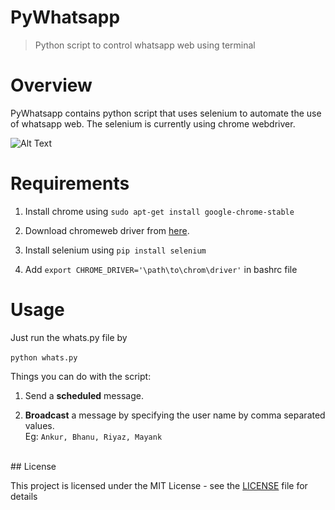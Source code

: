 # PyWhatsapp
> Python script to control whatsapp web using terminal

# Overview
PyWhatsapp contains python script that uses selenium to automate the use of whatsapp web.
The selenium is currently using chrome webdriver.

![Alt Text](https://res.cloudinary.com/ankurj/image/upload/v1508597411/Peek_2017-10-21_19-58_tfpr7i.gif)


# Requirements

1. Install chrome using 
   `sudo apt-get install google-chrome-stable`
   
2. Download chromeweb driver from <a href="https://sites.google.com/a/chromium.org/chromedriver/downloads" target="_blank">here</a>.

3. Install selenium using `pip install selenium`

4. Add `export CHROME_DRIVER='\path\to\chrom\driver'` in bashrc file

# Usage

Just run the whats.py file by <br><br>
`python whats.py`
<br>

Things you can do with the script:

1. Send a **scheduled** message.

2. **Broadcast** a message by specifying the user name by comma separated values. <br>
   Eg: `Ankur, Bhanu, Riyaz, Mayank`

<br>
## License

This project is licensed under the MIT License - see the [LICENSE](LICENSE) file for details
